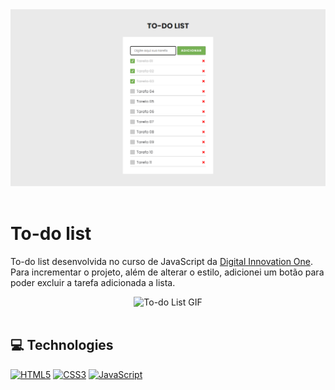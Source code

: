 <div align="center">
    <img alt="To-do List" src="https://github.com/elidianaandrade/small-projects/blob/main/to-do%20list/assets/img/to-do-list-screen.png?raw=true">
</div>
<br>

# To-do list
To-do list desenvolvida no curso de JavaScript da [Digital Innovation One](https://www.dio.me/).
 Para incrementar o projeto, além de alterar o estilo, adicionei um botão para poder excluir a tarefa adicionada a lista.


<div align="center">
    <img alt="To-do List GIF" src="https://github.com/elidianaandrade/small-projects/blob/main/to-do%20list/assets/img/to-do-list-screen.gif?raw=true">
</div>

<br>

## 💻 Technologies
[![HTML5](https://img.shields.io/badge/HTML5-000?style=for-the-badge&logo=html5&logoColor=E34F26)](https://developer.mozilla.org/pt-BR/docs/Web/HTML)
[![CSS3](https://img.shields.io/badge/CSS3-000?style=for-the-badge&logo=css3&logoColor=00BFFF)](https://developer.mozilla.org/pt-BR/docs/Web/CSS)
[![JavaScript](https://img.shields.io/badge/JavaScript-000?style=for-the-badge&logo=javascript&logoColor=F7DF1E)](https://developer.mozilla.org/pt-BR/docs/Web/JavaScript)
